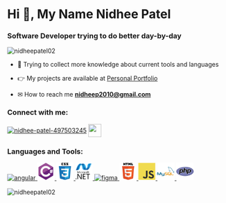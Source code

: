 <h1 align="left">Hi 👋, My Name Nidhee Patel</h1>
<h3 align="left">Software Developer trying to do better day-by-day</h3>

<p align="left"> <img src="https://komarev.com/ghpvc/?username=nidheepatel02&label=Profile%20views&color=0e75b6&style=flat" alt="nidheepatel02" /> </p>

- 🌱 Trying to collect more knowledge about current tools and languages

- 👉 My projects are available at [Personal Portfolio](https://github.com/nidheepatel02/Portfolio)

- ✉ How to reach me **nidheep2010@gmail.com**

<h3 align="left">Connect with me:</h3>
<p align="left">
<a href="https://linkedin.com/in/nidhee-patel-497503245" target="blank"><img align="center" src="https://raw.githubusercontent.com/rahuldkjain/github-profile-readme-generator/master/src/images/icons/Social/linked-in-alt.svg" alt="nidhee-patel-497503245" height="30" width="40" /></a>
<a href="https://www.github.com/nidheepatel02" target="_blank" rel="noreferrer">  <img align="center" src="https://raw.githubusercontent.com/danielcranney/readme-generator/main/public/icons/socials/github.svg" width="30" height="30" /> </picture> </a>
</p>

<h3 align="left">Languages and Tools:</h3>
<p align="left"> <a href="https://angular.io" target="_blank" rel="noreferrer"> <img src="https://angular.io/assets/images/logos/angular/angular.svg" alt="angular" width="40" height="40"/> </a> 
<a href="https://www.w3schools.com/cs/" target="_blank" rel="noreferrer"> <img src="https://raw.githubusercontent.com/devicons/devicon/master/icons/csharp/csharp-original.svg" alt="csharp" width="40" height="40"/> </a> 
<a href="https://www.w3schools.com/css/" target="_blank" rel="noreferrer"> <img src="https://raw.githubusercontent.com/devicons/devicon/master/icons/css3/css3-original-wordmark.svg" alt="css3" width="40" height="40"/> </a> 
<a href="https://dotnet.microsoft.com/" target="_blank" rel="noreferrer"> <img src="https://raw.githubusercontent.com/devicons/devicon/master/icons/dot-net/dot-net-original-wordmark.svg" alt="dotnet" width="40" height="40"/> </a> 
<a href="https://www.figma.com/" target="_blank" rel="noreferrer"> <img src="https://www.vectorlogo.zone/logos/figma/figma-icon.svg" alt="figma" width="40" height="40"/> </a> 
<a href="https://www.w3.org/html/" target="_blank" rel="noreferrer"> <img src="https://raw.githubusercontent.com/devicons/devicon/master/icons/html5/html5-original-wordmark.svg" alt="html5" width="40" height="40"/> </a> 
<a href="https://developer.mozilla.org/en-US/docs/Web/JavaScript" target="_blank" rel="noreferrer"> <img src="https://raw.githubusercontent.com/devicons/devicon/master/icons/javascript/javascript-original.svg" alt="javascript" width="40" height="40"/> </a> 
<a href="https://www.mysql.com/" target="_blank" rel="noreferrer"> <img src="https://raw.githubusercontent.com/devicons/devicon/master/icons/mysql/mysql-original-wordmark.svg" alt="mysql" width="40" height="40"/> </a> 
<a href="https://www.php.net" target="_blank" rel="noreferrer"> <img src="https://raw.githubusercontent.com/devicons/devicon/master/icons/php/php-original.svg" alt="php" width="40" height="40"/> </a> </p>


<p><img align="center" src="https://github-readme-streak-stats.herokuapp.com/?user=nidheepatel02&" alt="nidheepatel02" /></p>

